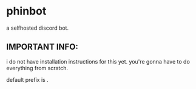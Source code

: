 # phinbot
a selfhosted discord bot. 

## IMPORTANT INFO:
i do not have installation instructions for this yet. you're gonna have to do everything from scratch.

default prefix is .

